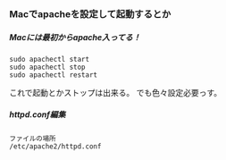 ### Macでapacheを設定して起動するとか

##### Macには最初からapache入ってる！
```
sudo apachectl start
sudo apachectl stop
sudo apachectl restart
```
これで起動とかストップは出来る。
でも色々設定必要っす。

##### httpd.conf編集
```
ファイルの場所
/etc/apache2/httpd.conf
```
